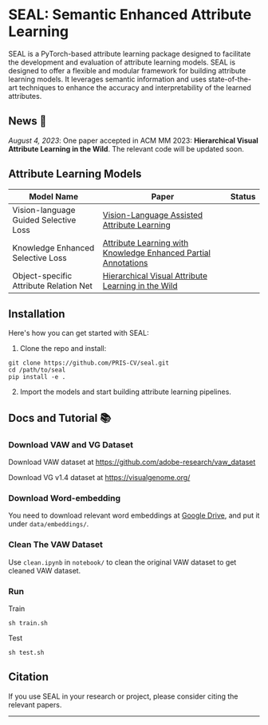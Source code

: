 # SEAL: Semantic Enhanced Attribute Learning
SEAL is a PyTorch-based attribute learning package designed to facilitate the development and evaluation of attribute learning models. SEAL is designed to offer a flexible and modular framework for building attribute learning models. It leverages semantic information and uses state-of-the-art techniques to enhance the accuracy and interpretability of the learned attributes.

## News 🚀
*August 4, 2023*: One paper accepted in ACM MM 2023: **Hierarchical Visual Attribute Learning in the Wild**. The relevant code will be updated soon.


## Attribute Learning Models

| Model Name                                | Paper                                                                 | Status    |
|-------------------------------------------|-----------------------------------------------------------------------|-----------|    
| Vision-language Guided Selective Loss     | [Vision-Language Assisted Attribute Learning]()                       |           |
| Knowledge Enhanced Selective Loss         | [Attribute Learning with Knowledge Enhanced Partial Annotations]()    |           |
| Object-specific Attribute Relation Net    | [Hierarchical Visual Attribute Learning in the Wild]()                |           |

## Installation 

Here's how you can get started with SEAL:

1. Clone the repo and install:

```
git clone https://github.com/PRIS-CV/seal.git
cd /path/to/seal
pip install -e .
```


2. Import the models and start building attribute learning pipelines.


## Docs and Tutorial 📚



### Download VAW and VG Dataset
Download VAW dataset at https://github.com/adobe-research/vaw_dataset

Download VG v1.4 dataset at https://visualgenome.org/

### Download Word-embedding
You need to download relevant word embeddings at [Google Drive](https://drive.google.com/drive/folders/18M4F7vA0EOZqlp88E4W9gatQUTcSHYd6?usp=sharing), and put it under `data/embeddings/`.

### Clean The VAW Dataset
Use `clean.ipynb` in `notebook/` to clean the original VAW dataset to get cleaned VAW dataset.


### Run

Train
```
sh train.sh
```

Test
```
sh test.sh
```

## Citation

If you use SEAL in your research or project, please consider citing the relevant papers.

---
